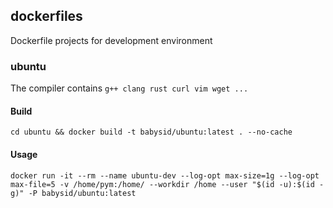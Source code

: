 ## dockerfiles
Dockerfile projects for development environment

### ubuntu

The compiler contains `g++ clang rust curl vim wget ...`

#### Build

`cd ubuntu && docker build -t babysid/ubuntu:latest . --no-cache`

#### Usage

`docker run -it --rm --name ubuntu-dev --log-opt max-size=1g --log-opt max-file=5 -v /home/pym:/home/ --workdir /home --user "$(id -u):$(id -g)" -P babysid/ubuntu:latest`


